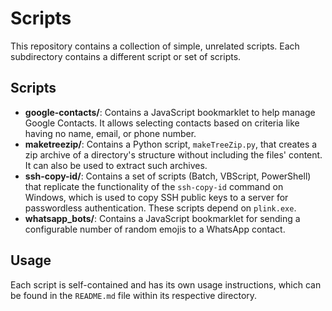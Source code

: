 Scripts
=======

This repository contains a collection of simple, unrelated scripts. Each subdirectory contains a different script or set of scripts.

## Scripts

*   **google-contacts/**: Contains a JavaScript bookmarklet to help manage Google Contacts. It allows selecting contacts based on criteria like having no name, email, or phone number.
*   **maketreezip/**: Contains a Python script, `makeTreeZip.py`, that creates a zip archive of a directory's structure without including the files' content. It can also be used to extract such archives.
*   **ssh-copy-id/**: Contains a set of scripts (Batch, VBScript, PowerShell) that replicate the functionality of the `ssh-copy-id` command on Windows, which is used to copy SSH public keys to a server for passwordless authentication. These scripts depend on `plink.exe`.
*   **whatsapp_bots/**: Contains a JavaScript bookmarklet for sending a configurable number of random emojis to a WhatsApp contact.

## Usage

Each script is self-contained and has its own usage instructions, which can be found in the `README.md` file within its respective directory.
